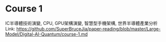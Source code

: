 # Course 1
IC半導體技術演變, CPU, GPU架構演變, 智慧型手機架構, 世界半導體產業分析<br>
Link: https://github.com/SuperBruceJia/paper-reading/blob/master/Large-Model/Digital-AI-Quantum/course-1.md


